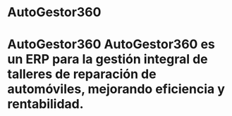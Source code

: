 # AutoGestor360
# AutoGestor360 AutoGestor360 es un ERP para la gestión integral de talleres de reparación de automóviles, mejorando eficiencia y rentabilidad.
